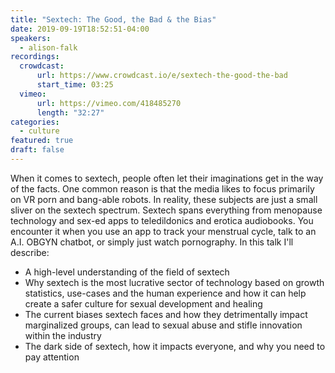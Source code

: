 ```yaml
---
title: "Sextech: The Good, the Bad & the Bias"
date: 2019-09-19T18:52:51-04:00
speakers:
  - alison-falk
recordings:
  crowdcast:
      url: https://www.crowdcast.io/e/sextech-the-good-the-bad
      start_time: 03:25
  vimeo:
      url: https://vimeo.com/418485270
      length: "32:27"
categories:
  - culture
featured: true
draft: false
---
```


When it comes to sextech, people often let their imaginations get in the way of the facts. One common reason is that the media likes to focus primarily on VR porn and bang-able robots. In reality, these subjects are just a small sliver on the sextech spectrum. Sextech spans everything from menopause technology and sex-ed apps to teledildonics and erotica audiobooks. You encounter it when you use an app to track your menstrual cycle, talk to an A.I. OBGYN chatbot, or simply just watch pornography. In this talk I'll describe:

* A high-level understanding of the field of sextech
* Why sextech is the most lucrative sector of technology based on growth statistics, use-cases and the human experience and how it can help create a safer culture for sexual development and healing
* The current biases sextech faces and how they detrimentally impact marginalized groups, can lead to sexual abuse and stifle innovation within the industry
* The dark side of sextech, how it impacts everyone, and why you need to pay attention
